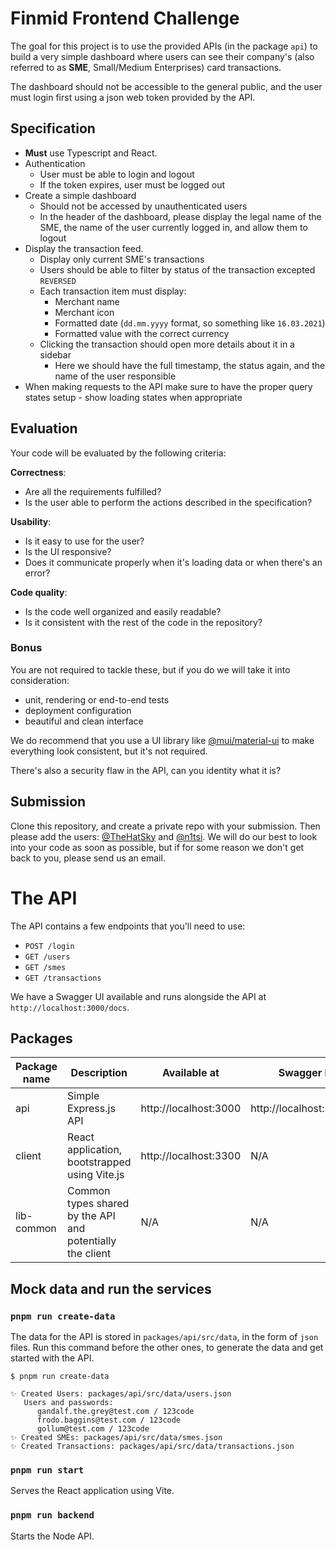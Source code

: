 # Finmid Frontend Challenge

The goal for this project is to use the provided APIs (in the package `api`) to build a very simple dashboard where users can see their company's (also referred to as **SME**, Small/Medium Enterprises) card transactions.

The dashboard should not be accessible to the general public, and the user must login first using a json web token provided by the API.

## Specification

- **Must** use Typescript and React.
- Authentication
  - User must be able to login and logout
  - If the token expires, user must be logged out
- Create a simple dashboard
  - Should not be accessed by unauthenticated users
  - In the header of the dashboard, please display the legal name of the SME, the name of the user currently logged in, and allow them to logout
- Display the transaction feed.
  - Display only current SME's transactions
  - Users should be able to filter by status of the transaction excepted `REVERSED`
  - Each transaction item must display:
    - Merchant name
    - Merchant icon
    - Formatted date (`dd.mm.yyyy` format, so something like `16.03.2021`)
    - Formatted value with the correct currency
  - Clicking the transaction should open more details about it in a sidebar
    - Here we should have the full timestamp, the status again, and the name of the user responsible
- When making requests to the API make sure to have the proper query states setup - show loading states when appropriate

## Evaluation

Your code will be evaluated by the following criteria:

**Correctness**:

- Are all the requirements fulfilled?
- Is the user able to perform the actions described in the specification?

**Usability**:

- Is it easy to use for the user?
- Is the UI responsive?
- Does it communicate properly when it's loading data or when there's an error?

**Code quality**:

- Is the code well organized and easily readable?
- Is it consistent with the rest of the code in the repository?

### Bonus

You are not required to tackle these, but if you do we will take it into consideration:

- unit, rendering or end-to-end tests
- deployment configuration
- beautiful and clean interface

We do recommend that you use a UI library like [@mui/material-ui](https://github.com/mui/material-ui) to make everything look consistent, but it's not required.

There's also a security flaw in the API, can you identity what it is?

## Submission

Clone this repository, and create a private repo with your submission. Then please add the users: [@TheHatSky](https://github.com/TheHatSky) and [@n1tsi](https://github.com/n1tsi). We will do our best to look into your code as soon as possible, but if for some reason we don't get back to you, please send us an email.

# The API

The API contains a few endpoints that you'll need to use:

- `POST /login`
- `GET /users`
- `GET /smes`
- `GET /transactions`

We have a Swagger UI available and runs alongside the API at `http://localhost:3000/docs`.

## Packages

| Package name | Description                                               | Available at          | Swagger Docs               |
| ------------ | --------------------------------------------------------- | --------------------- | -------------------------- |
| api          | Simple Express.js API                                     | http://localhost:3000 | http://localhost:3000/docs |
| client       | React application, bootstrapped using Vite.js             | http://localhost:3300 | N/A                        |
| lib-common   | Common types shared by the API and potentially the client | N/A                   | N/A                        |

## Mock data and run the services

### `pnpm run create-data`

The data for the API is stored in `packages/api/src/data`, in the form of `json` files. Run this command before the other ones, to generate the data and get started with the API.

```
$ pnpm run create-data

✨ Created Users: packages/api/src/data/users.json
   Users and passwords:
      gandalf.the.grey@test.com / 123code
      frodo.baggins@test.com / 123code
      gollum@test.com / 123code
✨ Created SMEs: packages/api/src/data/smes.json
✨ Created Transactions: packages/api/src/data/transactions.json
```

### `pnpm run start`

Serves the React application using Vite.

### `pnpm run backend`

Starts the Node API.
